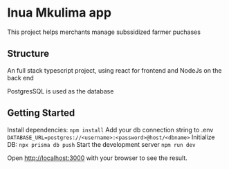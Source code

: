 # Inua Mkulima app

This project helps merchants manage subssidized farmer puchases

## Structure

An full stack typescript project, using react for frontend and NodeJs on the back end

PostgresSQL is used as the database

## Getting Started

Install dependencies: `npm install`
Add your db connection string to .env `DATABASE_URL=postgres://<username>:<password>@host/<dbname>`
Initialize DB: `npx prisma db push`
Start the development server `npm run dev`

Open [http://localhost:3000](http://localhost:3000) with your browser to see the result.
